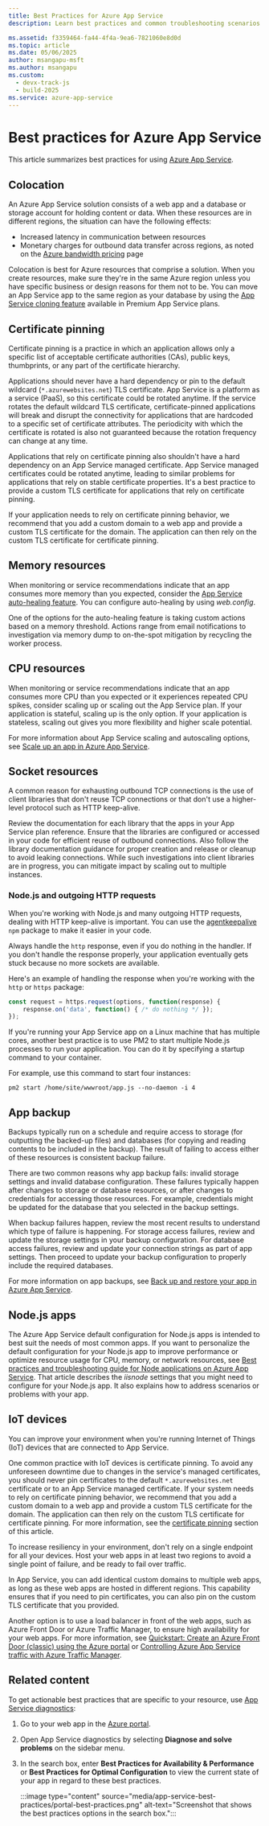 ```yaml
---
title: Best Practices for Azure App Service
description: Learn best practices and common troubleshooting scenarios for your app running in Azure App Service.

ms.assetid: f3359464-fa44-4f4a-9ea6-7821060e8d0d
ms.topic: article
ms.date: 05/06/2025
author: msangapu-msft
ms.author: msangapu
ms.custom:
  - devx-track-js
  - build-2025
ms.service: azure-app-service
---
```

# Best practices for Azure App Service

This article summarizes best practices for using [Azure App Service](./overview.md).

## <a name="colocation"></a>Colocation

An Azure App Service solution consists of a web app and a database or storage account for holding content or data. When these resources are in different regions, the situation can have the following effects:

* Increased latency in communication between resources
* Monetary charges for outbound data transfer across regions, as noted on the [Azure bandwidth pricing](https://azure.microsoft.com/pricing/details/data-transfers) page

Colocation is best for Azure resources that comprise a solution. When you create resources, make sure they're in the same Azure region unless you have specific business or design reasons for them not to be. You can move an App Service app to the same region as your database by using the [App Service cloning feature](app-service-web-app-cloning.md) available in Premium App Service plans.

## <a name ="certificatepinning"></a>Certificate pinning

Certificate pinning is a practice in which an application allows only a specific list of acceptable certificate authorities (CAs), public keys, thumbprints, or any part of the certificate hierarchy.

Applications should never have a hard dependency or pin to the default wildcard (`*.azurewebsites.net`) TLS certificate. App Service is a platform as a service (PaaS), so this certificate could be rotated anytime. If the service rotates the default wildcard TLS certificate, certificate-pinned applications will break and disrupt the connectivity for applications that are hardcoded to a specific set of certificate attributes. The periodicity with which the certificate is rotated is also not guaranteed because the rotation frequency can change at any time.

Applications that rely on certificate pinning also shouldn't have a hard dependency on an App Service managed certificate. App Service managed certificates could be rotated anytime, leading to similar problems for applications that rely on stable certificate properties. It's a best practice to provide a custom TLS certificate for applications that rely on certificate pinning.

If your application needs to rely on certificate pinning behavior, we recommend that you add a custom domain to a web app and provide a custom TLS certificate for the domain. The application can then rely on the custom TLS certificate for certificate pinning.

## <a name="memoryresources"></a>Memory resources

When monitoring or service recommendations indicate that an app consumes more memory than you expected, consider the [App Service auto-healing feature](/azure/app-service/overview-diagnostics#auto-healing). You can configure auto-healing by using *web.config*.

One of the options for the auto-healing feature is taking custom actions based on a memory threshold. Actions range from email notifications to investigation via memory dump to on-the-spot mitigation by recycling the worker process.

## <a name="CPUresources"></a>CPU resources

When monitoring or service recommendations indicate that an app consumes more CPU than you expected or it experiences repeated CPU spikes, consider scaling up or scaling out the App Service plan. If your application is stateful, scaling up is the only option. If your application is stateless, scaling out gives you more flexibility and higher scale potential.

For more information about App Service scaling and autoscaling options, see [Scale up an app in Azure App Service](manage-scale-up.md).  

## <a name="socketresources"></a>Socket resources

A common reason for exhausting outbound TCP connections is the use of client libraries that don't reuse TCP connections or that don't use a higher-level protocol such as HTTP keep-alive.

Review the documentation for each library that the apps in your App Service plan reference. Ensure that the libraries are configured or accessed in your code for efficient reuse of outbound connections. Also follow the library documentation guidance for proper creation and release or cleanup to avoid leaking connections. While such investigations into client libraries are in progress, you can mitigate impact by scaling out to multiple instances.

### Node.js and outgoing HTTP requests

When you're working with Node.js and many outgoing HTTP requests, dealing with HTTP keep-alive is important. You can use the [agentkeepalive](https://www.npmjs.com/package/agentkeepalive) `npm` package to make it easier in your code.

Always handle the `http` response, even if you do nothing in the handler. If you don't handle the response properly, your application eventually gets stuck because no more sockets are available.

Here's an example of handling the response when you're working with the `http` or `https` package:

```javascript
const request = https.request(options, function(response) {
    response.on('data', function() { /* do nothing */ });
});
```

If you're running your App Service app on a Linux machine that has multiple cores, another best practice is to use PM2 to start multiple Node.js processes to run your application. You can do it by specifying a startup command to your container.

For example, use this command to start four instances:

```
pm2 start /home/site/wwwroot/app.js --no-daemon -i 4
```

## <a name="appbackup"></a>App backup

Backups typically run on a schedule and require access to storage (for outputting the backed-up files) and databases (for copying and reading contents to be included in the backup). The result of failing to access either of these resources is consistent backup failure.

There are two common reasons why app backup fails: invalid storage settings and invalid database configuration. These failures typically happen after changes to storage or database resources, or after changes to credentials for accessing those resources. For example, credentials might be updated for the database that you selected in the backup settings.

When backup failures happen, review the most recent results to understand which type of failure is happening. For storage access failures, review and update the storage settings in your backup configuration. For database access failures, review and update your connection strings as part of app settings. Then proceed to update your backup configuration to properly include the required databases.

For more information on app backups, see [Back up and restore your app in Azure App Service](manage-backup.md).

## <a name="nodejs"></a>Node.js apps

The Azure App Service default configuration for Node.js apps is intended to best suit the needs of most common apps. If you want to personalize the default configuration for your Node.js app to improve performance or optimize resource usage for CPU, memory, or network resources, see [Best practices and troubleshooting guide for Node applications on Azure App Service](app-service-web-nodejs-best-practices-and-troubleshoot-guide.md). That article describes the *iisnode* settings that you might need to configure for your Node.js app. It also explains how to address scenarios or problems with your app.

## <a name="iotdevices"></a>IoT devices

You can improve your environment when you're running Internet of Things (IoT) devices that are connected to App Service.

One common practice with IoT devices is certificate pinning. To avoid any unforeseen downtime due to changes in the service's managed certificates, you should never pin certificates to the default `*.azurewebsites.net` certificate or to an App Service managed certificate. If your system needs to rely on certificate pinning behavior, we recommend that you add a custom domain to a web app and provide a custom TLS certificate for the domain. The application can then rely on the custom TLS certificate for certificate pinning. For more information, see the [certificate pinning](#certificatepinning) section of this article.

To increase resiliency in your environment, don't rely on a single endpoint for all your devices. Host your web apps in at least two regions to avoid a single point of failure, and be ready to fail over traffic.

In App Service, you can add identical custom domains to multiple web apps, as long as these web apps are hosted in different regions. This capability ensures that if you need to pin certificates, you can also pin on the custom TLS certificate that you provided.

Another option is to use a load balancer in front of the web apps, such as Azure Front Door or Azure Traffic Manager, to ensure high availability for your web apps. For more information, see [Quickstart: Create an Azure Front Door (classic) using the Azure portal](../frontdoor/quickstart-create-front-door.md) or [Controlling Azure App Service traffic with Azure Traffic Manager](./web-sites-traffic-manager.md).

## Related content

To get actionable best practices that are specific to your resource, use [App Service diagnostics](./overview-diagnostics.md):

1. Go to your web app in the [Azure portal](https://portal.azure.com).
1. Open App Service diagnostics by selecting **Diagnose and solve problems** on the sidebar menu.
1. In the search box, enter **Best Practices for Availability & Performance** or **Best Practices for Optimal Configuration** to view the current state of your app in regard to these best practices.

    :::image type="content" source="media/app-service-best-practices/portal-best-practices.png" alt-text="Screenshot that shows the best practices options in the search box.":::
